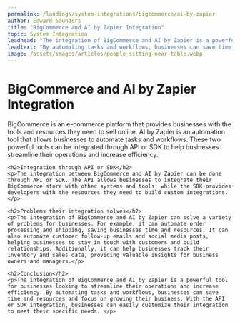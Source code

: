 ```yaml
---
permalink: /landings/system-integrations/bigcommerce/ai-by-zapier
author: Edward Saunders
title: "BigCommerce and AI by Zapier Integration"
topic: System Integration
leadhead: "The integration of BigCommerce and AI by Zapier is a powerful tool for businesses looking to streamline their operations and increase efficiency"
leadtext: "By automating tasks and workflows, businesses can save time and resources and focus on growing their business. With the API or SDK integration, businesses can easily customize their integration to meet their specific needs."
image: /assets/images/articles/people-sitting-near-table.webp
---
```

<div class="arttext">    <h1>BigCommerce and AI by Zapier Integration</h1>
    <p>BigCommerce is an e-commerce platform that provides businesses with the tools and resources they need to sell online. AI by Zapier is an automation tool that allows businesses to automate tasks and workflows. These two powerful tools can be integrated through API or SDK to help businesses streamline their operations and increase efficiency.</p>
    
    <h2>Integration through API or SDK</h2>
    <p>The integration between BigCommerce and AI by Zapier can be done through API or SDK. The API allows businesses to integrate their BigCommerce store with other systems and tools, while the SDK provides developers with the resources they need to build custom integrations.</p>

    <h2>Problems their integration solves</h2>
    <p>The integration of BigCommerce and AI by Zapier can solve a variety of problems for businesses. For example, it can automate order processing and shipping, saving businesses time and resources. It can also automate customer follow-up emails and social media posts, helping businesses to stay in touch with customers and build relationships. Additionally, it can help businesses track their inventory and sales data, providing valuable insights for business owners and managers.</p>
    
    <h2>Conclusion</h2>
    <p>The integration of BigCommerce and AI by Zapier is a powerful tool for businesses looking to streamline their operations and increase efficiency. By automating tasks and workflows, businesses can save time and resources and focus on growing their business. With the API or SDK integration, businesses can easily customize their integration to meet their specific needs. </p>
</div>